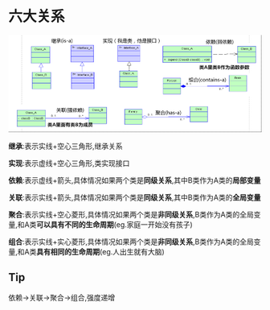 # 六大关系

![](image-20200720202517681.png) 

**继承**:表示实线+空心三角形,继承关系

**实现**:表示虚线+空心三角形,类实现接口

**依赖**:表示虚线+箭头,具体情况如果两个类是**同级关系**,其中B类作为A类的**局部变量**

**关联**:表示实线+箭头,具体情况如果两个类是**同级关系**,其中B类作为A类的**全局变量**

**聚合**:表示实线+空心菱形,具体情况如果两个类是**非同级关系**,B类作为A类的全局变量,和A类**可以具有不同的生命周期**(eg.家庭一开始没有孩子)

**组合**:表示实线+实心菱形,具体情况如果两个类是**非同级关系**,B类作为A类的全局变量,和A类**具有相同的生命周期**(eg.人出生就有大脑)

## Tip

依赖->关联->聚合->组合,强度递增